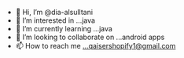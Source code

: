- 👋 Hi, I’m @dia-alsulltani
- 👀 I’m interested in ...java
- 🌱 I’m currently learning ...java
- 💞️ I’m looking to collaborate on ...android apps
- 📫 How to reach me ...qaisershopify1@gmail.com

<!---
dia-alsulltani/dia-alsulltani is a ✨ special ✨ repository because its `README.md` (this file) appears on your GitHub profile.
You can click the Preview link to take a look at your changes.
--->
